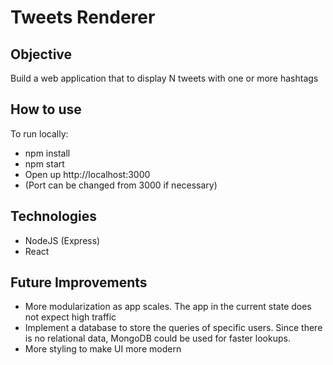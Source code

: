 # Tweets Renderer

## Objective 

Build a web application that to display N tweets with one or more hashtags

## How to use

To run locally:

- npm install
- npm start
- Open up http://localhost:3000 
- (Port can be changed from 3000 if necessary)

## Technologies

- NodeJS (Express)
- React 

## Future Improvements
- More modularization as app scales. The app in the current state does not expect high traffic 
- Implement a database to store the queries of specific users. Since there is no relational data, MongoDB could be used for faster lookups. 
- More styling to make UI more modern